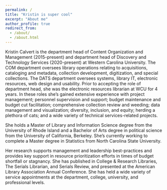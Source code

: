 ```yaml
---
permalink: /
title: "Kristin is super cool"
excerpt: "About me"
author_profile: true
redirect_from: 
  - /about/
  - /about.html
---
```


Kristin Calvert is the department head of Content Organization and Management (2015-present) and department head of Discovery and Technology Services (2020-present) at Western Carolina University. The COM department oversees library operations relating to acquisitions, cataloging and metadata, collection development, digitization, and special collections. The DATS department oversees systems, library IT, electronic resources, web design and usability. Prior to accepting the role of department head, she was the electronic resources librarian at WCU for 4 years. In these roles she’s gained extensive experience with project management; personnel supervision and support; budget maintenance and budget cut facilitation; comprehensive collection review and weeding; data management and visualization; diversity, inclusion, and equity; herding a plethora of cats; and a wide variety of technical services-related projects. 

She holds a Master of Library and Information Science degree from the University of Rhode Island and a Bachelor of Arts degree in political science from the University of California, Berkeley. She’s currently working to complete a Master degree in Statistics from North Carolina State University. 

Her research supports management and leadership best-practices and provides key support in resource prioritization efforts in times of budget shortfall or stagnancy. She has published in College & Research Libraries, The Serials Librarian, and Serials Review, and presented at the American Library Association Annual Conference. She has held a wide variety of service appointments at the department, college, university, and professional levels. 


